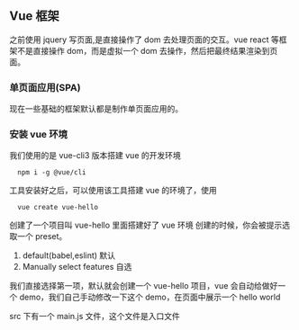 ## Vue 框架

之前使用 jquery 写页面,是直接操作了 dom 去处理页面的交互。vue react 等框架不是直接操作 dom，而是虚拟一个 dom 去操作，然后把最终结果渲染到页面。

### 单页面应用(SPA)

现在一些基础的框架默认都是制作单页面应用的。

### 安装 vue 环境

我们使用的是 vue-cli3 版本搭建 vue 的开发环境

```
  npm i -g @vue/cli
```

工具安装好之后，可以使用该工具搭建 vue 的环境了，使用

```
  vue create vue-hello
```

创建了一个项目叫 vue-hello 里面搭建好了 vue 环境
创建的时候，你会被提示选取一个 preset。

1. default(babel,eslint) 默认
2. Manually select features 自选

我们直接选择第一项，默认就会创建一个 vue-hello 项目，vue 会自动给做好一个 demo，我们自己手动修改一下这个 demo，在页面中展示一个 hello world

src 下有一个 main.js 文件，这个文件是入口文件
